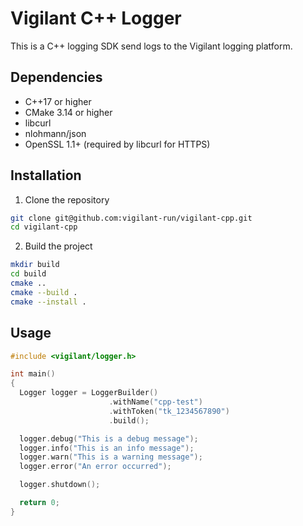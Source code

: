 # Vigilant C++ Logger

This is a C++ logging SDK send logs to the Vigilant logging platform.

## Dependencies
- C++17 or higher
- CMake 3.14 or higher
- libcurl
- nlohmann/json
- OpenSSL 1.1+ (required by libcurl for HTTPS)

## Installation

1. Clone the repository
```bash
git clone git@github.com:vigilant-run/vigilant-cpp.git
cd vigilant-cpp
```

2. Build the project

```bash
mkdir build
cd build
cmake ..
cmake --build .
cmake --install .
```

## Usage

```cpp
#include <vigilant/logger.h>

int main()
{
  Logger logger = LoggerBuilder()
                      .withName("cpp-test")
                      .withToken("tk_1234567890")
                      .build();

  logger.debug("This is a debug message");
  logger.info("This is an info message");
  logger.warn("This is a warning message");
  logger.error("An error occurred");

  logger.shutdown();

  return 0;
}
```
